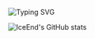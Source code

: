 ![Typing SVG](https://readme-typing-svg.demolab.com/?lines=Always+learning+new+thing)

<!--
**SuitedRioter/SuitedRioter** is a ✨ _special_ ✨ repository because its `README.md` (this file) appears on your GitHub profile.

Here are some ideas to get you started:

- 🔭 I’m currently working on ...
- 🌱 I’m currently learning ...
- 👯 I’m looking to collaborate on ...
- 🤔 I’m looking for help with ...
- 💬 Ask me about ...
- 📫 How to reach me: ...
- 😄 Pronouns: ...
- ⚡ Fun fact: ...

![Top Langs](https://github-readme-stats.vercel.app/api/top-langs/?username=SuitedRioter)
-->



![IceEnd's GitHub stats](https://github-immortality.vercel.app/api?username=SuitedRioter)
